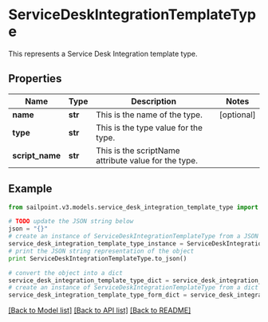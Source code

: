 # ServiceDeskIntegrationTemplateType

This represents a Service Desk Integration template type.

## Properties

Name | Type | Description | Notes
------------ | ------------- | ------------- | -------------
**name** | **str** | This is the name of the type. | [optional] 
**type** | **str** | This is the type value for the type. | 
**script_name** | **str** | This is the scriptName attribute value for the type. | 

## Example

```python
from sailpoint.v3.models.service_desk_integration_template_type import ServiceDeskIntegrationTemplateType

# TODO update the JSON string below
json = "{}"
# create an instance of ServiceDeskIntegrationTemplateType from a JSON string
service_desk_integration_template_type_instance = ServiceDeskIntegrationTemplateType.from_json(json)
# print the JSON string representation of the object
print ServiceDeskIntegrationTemplateType.to_json()

# convert the object into a dict
service_desk_integration_template_type_dict = service_desk_integration_template_type_instance.to_dict()
# create an instance of ServiceDeskIntegrationTemplateType from a dict
service_desk_integration_template_type_form_dict = service_desk_integration_template_type.from_dict(service_desk_integration_template_type_dict)
```
[[Back to Model list]](../README.md#documentation-for-models) [[Back to API list]](../README.md#documentation-for-api-endpoints) [[Back to README]](../README.md)



